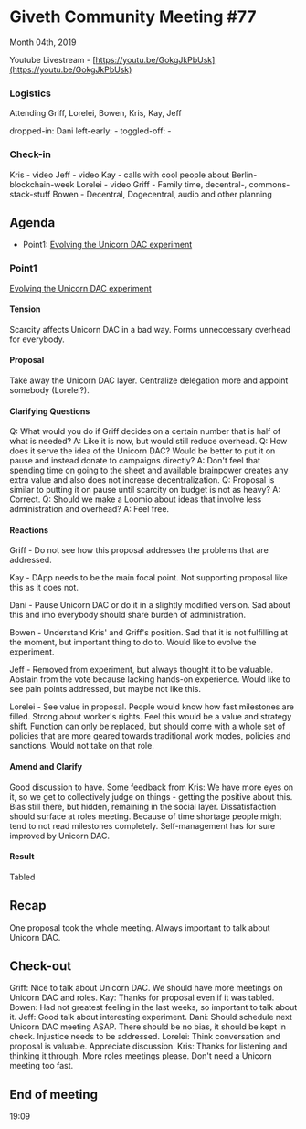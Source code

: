 # Giveth Community Meeting #77
Month 04th, 2019

Youtube Livestream - [https://youtu.be/GokgJkPbUsk](https://youtu.be/GokgJkPbUsk)

### Logistics
Attending
Griff, Lorelei, Bowen, Kris, Kay, Jeff

dropped-in: Dani
left-early: -
toggled-off: -

###  Check-in
Kris - video
Jeff - video
Kay - calls with cool people about Berlin-blockchain-week
Lorelei - video
Griff - Family time, decentral-, commons-stack-stuff
Bowen - Decentral, Dogecentral, audio and other planning

## Agenda
*   Point1: [Evolving the Unicorn DAC experiment](https://www.loomio.org/d/FBzuyVwv/evolving-the-unicorn-dac-experiment)

### Point1
[Evolving the Unicorn DAC experiment](https://www.loomio.org/d/FBzuyVwv/evolving-the-unicorn-dac-experiment)

#### Tension
Scarcity affects Unicorn DAC in a bad way. Forms unneccessary overhead for everybody.

#### Proposal
Take away the Unicorn DAC layer. Centralize delegation more and appoint somebody (Lorelei?).

#### Clarifying Questions
Q: What would you do if Griff decides on a certain number that is half of what is needed?
A: Like it is now, but would still reduce overhead.
Q: How does it serve the idea of the Unicorn DAC? Would be better to put it on pause and instead donate to campaigns directly?
A: Don't feel that spending time on going to the sheet and available brainpower creates any extra value and also does not increase decentralization.
Q: Proposal is similar to putting it on pause until scarcity on budget is not as heavy?
A: Correct.
Q: Should we make a Loomio about ideas that involve less administration and overhead?
A: Feel free.

#### Reactions
Griff - Do not see how this proposal addresses the problems that are addressed.

Kay - DApp needs to be the main focal point. Not supporting proposal like this as it does not.

Dani - Pause Unicorn DAC or do it in a slightly modified version. Sad about this and imo everybody should share burden of administration.

Bowen - Understand Kris' and Griff's position. Sad that it is not fulfilling at the moment, but important thing to do to. Would like to evolve the experiment.

Jeff - Removed from experiment, but always thought it to be valuable. Abstain from the vote because lacking hands-on experience. Would like to see pain points addressed, but maybe not like this.

Lorelei - See value in proposal. People would know how fast milestones are filled. Strong about worker's rights. Feel this would be a value and strategy shift. Function can only be replaced, but should come with a whole set of policies that are more geared towards traditional work modes, policies and sanctions. Would not take on that role.

#### Amend and Clarify
Good discussion to have. Some feedback from Kris: We have more eyes on it, so we get to collectively judge on things - getting the positive about this. Bias still there, but hidden, remaining in the social layer. Dissatisfaction should surface at roles meeting. Because of time shortage people might tend to not read milestones completely. Self-management has for sure improved by Unicorn DAC.

#### Result
Tabled

## Recap
One proposal took the whole meeting. Always important to talk about Unicorn DAC.

## Check-out

Griff: Nice to talk about Unicorn DAC. We should have more meetings on Unicorn DAC and roles.
Kay: Thanks for proposal even if it was tabled.
Bowen: Had not greatest feeling in the last weeks, so important to talk about it.
Jeff: Good talk about interesting experiment.
Dani: Should schedule next Unicorn DAC meeting ASAP. There should be no bias, it should be kept in check. Injustice needs to be addressed.
Lorelei: Think conversation and proposal is valuable. Appreciate discussion.
Kris: Thanks for listening and thinking it through. More roles meetings please. Don't need a Unicorn meeting too fast.

## End of meeting
19:09